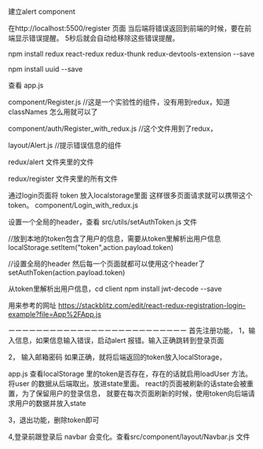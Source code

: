 建立alert component

在http://localhost:5500/register 页面
当后端将错误返回到前端的时候，要在前端显示错误提醒。
5秒后就会自动给移除这些错误提醒。

npm install redux react-redux redux-thunk redux-devtools-extension --save

npm install uuid --save



查看 app.js

component/Register.js   //这是一个实验性的组件，没有用到redux，知道classNames 怎么用就可以了

component/auth/Register_with_redux.js  //这个文件用到了redux，

layout/Alert.js     //提示错误信息的组件

redux/alert 文件夹里的文件

redux/register 文件夹里的所有文件



通过login页面将 token 放入localstorage里面
这样很多页面请求就可以携带这个token。
component/Login_with_redux.js

设置一个全局的header，查看 src/utils/setAuthToken.js 文件

//放到本地的token包含了用户的信息，需要从token里解析出用户信息
localStorage.setItem("token",action.payload.token) 

//设置全局的header 然后每一个页面就都可以使用这个header了
setAuthToken(action.payload.token)  



从token里解析出用户信息，cd client
npm install jwt-decode --save






用来参考的网址
https://stackblitz.com/edit/react-redux-registration-login-example?file=App%2FApp.js



ーーーーーーーーーーーーーーーーーーーーーーーーーー
首先注册功能，
1，输入信息，如果信息输入错误，启动alert 报错。输入正确跳转到登录页面

2，
输入邮箱密码
如果正确，就将后端返回的token放入localStorage，

app.js 查看localStorage 里的token是否存在，存在的话就启用loadUser 方法。
将user 的数据从后端取出。放进state里面。
react的页面被刷新的话state会被重置，为了保留用户的登录信息，
就要在每次页面刷新的时候，使用token向后端请求用户的数据并放入state


3，退出功能，删除token即可


4,登录前跟登录后 navbar 会变化。查看src/component/layout/Navbar.js 文件